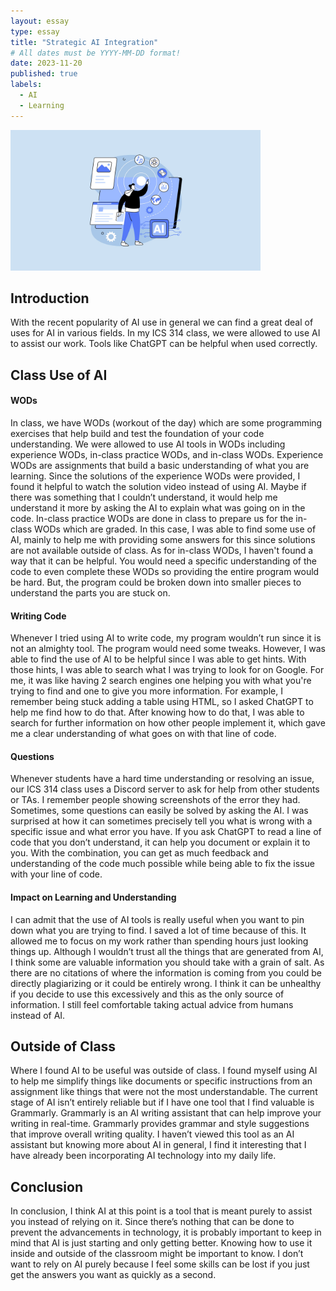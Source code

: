 ```yaml
---
layout: essay
type: essay
title: "Strategic AI Integration"
# All dates must be YYYY-MM-DD format!
date: 2023-11-20
published: true
labels:
  - AI
  - Learning
---
```


<img width="400px" class="rounded float-start pe-4" src="../img/ai-clipart.png"> 

## Introduction

With the recent popularity of AI use in general we can find a great deal of uses for AI in various fields. In my ICS 314 class, we were allowed to use AI to assist our work. Tools like ChatGPT can be helpful when used correctly.

## Class Use of AI

#### WODs

In class, we have WODs (workout of the day) which are some programming exercises that help build and test the foundation of your code understanding. We were allowed to use AI tools in WODs including experience WODs, in-class practice WODs, and in-class WODs. Experience WODs are assignments that build a basic understanding of what you are learning. Since the solutions of the experience WODs were provided, I found it helpful to watch the solution video instead of using AI. Maybe if there was something that I couldn’t understand, it would help me understand it more by asking the AI to explain what was going on in the code. In-class practice WODs are done in class to prepare us for the in-class WODs which are graded. In this case, I was able to find some use of AI, mainly to help me with providing some answers for this since solutions are not available outside of class. As for in-class WODs, I haven't found a way that it can be helpful. You would need a specific understanding of the code to even complete these WODs so providing the entire program would be hard. But, the program could be broken down into smaller pieces to understand the parts you are stuck on.

#### Writing Code

Whenever I tried using AI to write code, my program wouldn’t run since it is not an almighty tool. The program would need some tweaks. However, I was able to find the use of AI to be helpful since I was able to get hints. With those hints, I was able to search what I was trying to look for on Google. For me, it was like having 2 search engines one helping you with what you're trying to find and one to give you more information. For example, I remember being stuck adding a table using HTML, so I asked ChatGPT to help me find how to do that. After knowing how to do that, I was able to search for further information on how other people implement it, which gave me a clear understanding of what goes on with that line of code.

#### Questions

Whenever students have a hard time understanding or resolving an issue, our ICS 314 class uses a Discord server to ask for help from other students or TAs. I remember people showing screenshots of the error they had. Sometimes, some questions can easily be solved by asking the AI. I was surprised at how it can sometimes precisely tell you what is wrong with a specific issue and what error you have. If you ask ChatGPT to read a line of code that you don’t understand, it can help you document or explain it to you. With the combination, you can get as much feedback and understanding of the code much possible while being able to fix the issue with your line of code.

#### Impact on Learning and Understanding 

I can admit that the use of AI tools is really useful when you want to pin down what you are trying to find. I saved a lot of time because of this. It allowed me to focus on my work rather than spending hours just looking things up. Although I wouldn’t trust all the things that are generated from AI, I think some are valuable information you should take with a grain of salt. As there are no citations of where the information is coming from you could be directly plagiarizing or it could be entirely wrong. I think it can be unhealthy if you decide to use this excessively and this as the only source of information. I still feel comfortable taking actual advice from humans instead of AI. 

## Outside of Class

Where I found AI to be useful was outside of class. I found myself using AI to help me simplify things like documents or specific instructions from an assignment like things that were not the most understandable. The current stage of AI isn’t entirely reliable but if I have one tool that I find valuable is Grammarly. Grammarly is an AI writing assistant that can help improve your writing in real-time. Grammarly provides grammar and style suggestions that improve overall writing quality. I haven’t viewed this tool as an AI assistant but knowing more about AI in general, I find it interesting that I have already been incorporating AI technology into my daily life. 

## Conclusion

In conclusion, I think AI at this point is a tool that is meant purely to assist you instead of relying on it. Since there’s nothing that can be done to prevent the advancements in technology, it is probably important to keep in mind that AI is just starting and only getting better. Knowing how to use it inside and outside of the classroom might be important to know. I don’t want to rely on AI purely because I feel some skills can be lost if you just get the answers you want as quickly as a second. 
